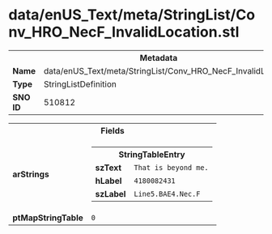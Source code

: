 <h1>data/enUS_Text/meta/StringList/Conv_HRO_NecF_InvalidLocation.stl</h1><table><tr><th colspan="100%">Metadata</th></tr><tr><td><b>Name</b></td><td>data/enUS_Text/meta/StringList/Conv_HRO_NecF_InvalidLocation.stl</td></tr><tr><td><b>Type</b></td><td>StringListDefinition</td></tr><tr><td><b>SNO ID</b></td><td>510812</td></tr></table>

<table><tr><th colspan="100%">Fields</th></tr><tr><td><b>arStrings</b></td><td><table><tr><th colspan="100%">StringTableEntry</th></tr><tr><td><b>szText</b></td><td><code>That is beyond me.</code></td></tr><tr><td><b>hLabel</b></td><td><code>4180082431</code></td></tr><tr><td><b>szLabel</b></td><td><code>Line5.BAE4.Nec.F</code></td></tr></table>


</td></tr><tr><td><b>ptMapStringTable</b></td><td><code>0</code></td></tr></table>

